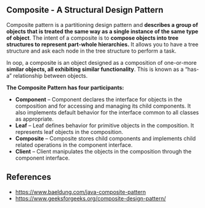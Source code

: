 ## Composite - A Structural Design Pattern

Composite pattern is a partitioning design pattern and **describes a group of objects that is treated the same way as a single instance of the same type of object**.
The intent of a composite is to **compose objects into tree structures to represent part-whole hierarchies.**
It allows you to have a tree structure and ask each node in the tree structure to perform a task.

In oop, a composite is an object designed as a composition of one-or-more **similar objects, all exhibiting similar functionality**.
This is known as a “has-a” relationship between objects.

**The Composite Pattern has four participants:**

* **Component** – Component declares the interface for objects in the composition and for accessing and managing its child components. It also implements default behavior for the interface common to all classes as appropriate.
* **Leaf** – Leaf defines behavior for primitive objects in the composition. It represents leaf objects in the composition.
* **Composite** – Composite stores child components and implements child related operations in the component interface.
* **Client** – Client manipulates the objects in the composition through the component interface.

## References

* https://www.baeldung.com/java-composite-pattern
* https://www.geeksforgeeks.org/composite-design-pattern/
